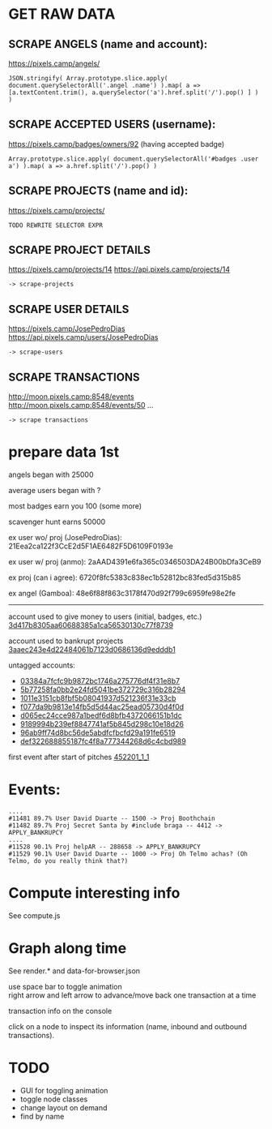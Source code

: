 # GET RAW DATA

## SCRAPE ANGELS (name and account):

https://pixels.camp/angels/

    JSON.stringify( Array.prototype.slice.apply( document.querySelectorAll('.angel .name') ).map( a => [a.textContent.trim(), a.querySelector('a').href.split('/').pop() ] ) )


## SCRAPE ACCEPTED USERS (username):

https://pixels.camp/badges/owners/92 (having accepted badge)

    Array.prototype.slice.apply( document.querySelectorAll('#badges .user a') ).map( a => a.href.split('/').pop() )


## SCRAPE PROJECTS (name and id):

https://pixels.camp/projects/

    TODO REWRITE SELECTOR EXPR


## SCRAPE PROJECT DETAILS

https://pixels.camp/projects/14
https://api.pixels.camp/projects/14

    -> scrape-projects


## SCRAPE USER DETAILS

https://pixels.camp/JosePedroDias
https://api.pixels.camp/users/JosePedroDias

    -> scrape-users


## SCRAPE TRANSACTIONS

http://moon.pixels.camp:8548/events
http://moon.pixels.camp:8548/events/50
...

    -> scrape transactions



# prepare data 1st

angels began with 25000

average users began with ?

most badges earn you 100 (some more)

scavenger hunt earns 50000



ex user wo/ proj (JosePedroDias):
21Eea2ca122f3CcE2d5F1AE6482F5D6109F0193e

ex user w/ proj (anmo):
2aAAD4391e6fa365c0346503DA24B00bDfa3CeB9

ex proj (can i agree):
6720f8fc5383c838ec1b52812bc83fed5d315b85

ex angel (Gamboa):
48e6f88f863c3178f470d92f799c6959fe98e2fe

------

account used to give money to users (initial, badges, etc.)
[3d417b8305aa60688385a1ca56530130c77f8739](http://moon.pixels.camp:8548/account/0x3d417b8305aa60688385a1ca56530130c77f8739)

account used to bankrupt projects
[3aaec243e4d22484061b7123d0686136d9edddb1](http://moon.pixels.camp:8548/account/0x3aaec243e4d22484061b7123d0686136d9edddb1)

untagged accounts:

* [03384a7fcfc9b9872bc1746a275776df4f31e8b7](http://moon.pixels.camp:8548/account/0x03384a7fcfc9b9872bc1746a275776df4f31e8b7)
* [5b77258fa0bb2e24fd5041be372729c316b28294](http://moon.pixels.camp:8548/account/0x5b77258fa0bb2e24fd5041be372729c316b28294)
* [1011e3151cb8fbf5b08041937d521236f31e33cb](http://moon.pixels.camp:8548/account/0x1011e3151cb8fbf5b08041937d521236f31e33cb)
* [f077da9b9813e14fb5d5d44ac25ead05730d4f0d](http://moon.pixels.camp:8548/account/0xf077da9b9813e14fb5d5d44ac25ead05730d4f0d)
* [d065ec24cce987a1bedf6d8bfb4372066151b1dc](http://moon.pixels.camp:8548/account/0xd065ec24cce987a1bedf6d8bfb4372066151b1dc)
* [9189994b239ef8847741af5b845d298c10e18d26](http://moon.pixels.camp:8548/account/0x9189994b239ef8847741af5b845d298c10e18d26)
* [96ab9ff74d8bc56de5abdfcfbcfd29a191fe6519](http://moon.pixels.camp:8548/account/0x96ab9ff74d8bc56de5abdfcfbcfd29a191fe6519)
* [def322688855187fc4f8a777344268d6c4cbd989](http://moon.pixels.camp:8548/account/0xdef322688855187fc4f8a777344268d6c4cbd989)



first event after start of pitches
[452201_1_1](http://moon.pixels.camp:8548/event/452201_1_1)


# Events:

    ....
    #11481 89.7% User David Duarte -- 1500 -> Proj Boothchain
    #11482 89.7% Proj Secret Santa by #include braga -- 4412 -> APPLY_BANKRUPCY
    ....
    #11528 90.1% Proj helpAR -- 288658 -> APPLY_BANKRUPCY
    #11529 90.1% User David Duarte -- 1000 -> Proj Oh Telmo achas? (Oh Telmo, do you really think that?)

# Compute interesting info

See compute.js


# Graph along time

See render.* and data-for-browser.json

use space bar to toggle animation  
right arrow and left arrow to advance/move back one transaction at a time

transaction info on the console

click on a node to inspect its information (name, inbound and outbound transactions).


# TODO
* GUI for toggling animation
* toggle node classes
* change layout on demand
* find by name
